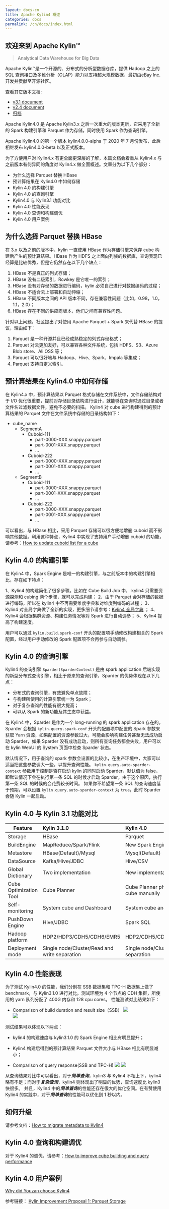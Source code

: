 ```yaml
---
layout: docs-cn
title: Apache Kylin4 概述
categories: docs
permalink: /cn/docs/index.html
---
```


欢迎来到 Apache Kylin™
------------  
> Analytical Data Warehouse for Big Data

Apache Kylin™是一个开源的、分布式的分析型数据仓库，提供 Hadoop 之上的 SQL 查询接口及多维分析（OLAP）能力以支持超大规模数据，最初由eBay Inc.开发并贡献至开源社区。

查看其它版本文档: 
* [v3.1 document](/cn/docs31/)
* [v2.4 document](/cn/docs24/)
* [归档](/archive/)

Apache Kylin4.0 是 Apache Kylin3.x 之后一次重大的版本更新，它采用了全新的 Spark 构建引擎和 Parquet 作为存储，同时使用 Spark 作为查询引擎。

Apache Kylin4.0 的第一个版本 kylin4.0.0-alpha 于 2020 年 7 月份发布，此后相继发布 kylin4.0.0-beta 以及正式版本。

为了方便用户对 Kylin4.x 有更全面更深层的了解，本篇文档会着重从 Kylin4.x 与之前版本有何异同的角度对 Kylin4.x 做全面概述。文章分为以下几个部分：

- 为什么选择 Parquet 替换 HBase
- 预计算结果在 Kylin4.0 中如何存储
- Kylin 4.0 的构建引擎
- Kylin 4.0 的查询引擎
- Kylin4.0 与 Kylin3.1 功能对比
- Kylin 4.0 性能表现
- Kylin 4.0 查询和构建调优
- Kylin 4.0 用户案例

## 为什么选择 Parquet 替换 HBase
在 3.x 以及之前的版本中，kylin 一直使用 HBase 作为存储引擎来保存 cube 构建后产生的预计算结果。HBase 作为 HDFS 之上面向列族的数据库，查询表现已经算是比较优秀，但是它仍然存在以下几个缺点：
1. HBase 不是真正的列式存储；
2. HBase 没有二级索引，Rowkey 是它唯一的索引；
3. HBase 没有对存储的数据进行编码，kylin 必须自己进行对数据编码的过程；
4. HBase 不适合云上部署和自动伸缩；
5. HBase 不同版本之间的 API 版本不同，存在兼容性问题（比如，0.98，1.0，1.1，2.0）；
6. HBase 存在不同的供应商版本，他们之间有兼容性问题。

针对以上问题，社区提出了对使用 Apache Parquet + Spark 来代替 HBase 的提议，理由如下：
1. Parquet 是一种开源并且已经成熟稳定的列式存储格式；
2. Parquet 对云更加友好，可以兼容各种文件系统，包括 HDFS、S3、Azure Blob store、Ali OSS 等；
3. Parquet 可以很好地与 Hadoop、Hive、Spark、Impala 等集成；
4. Parquet 支持自定义索引。

## 预计算结果在 Kylin4.0 中如何存储
在 Kylin4.x 中，预计算结果以 Parquet 格式存储在文件系统中，文件存储结构对于 I/O 优化很重要，提前对存储目录结构进行设计，就能够在查询时通过目录或者文件名过滤数据文件，避免不必要的扫描。
Kylin4 对 cube 进行构建得到的预计算结果的 Parquet 文件在文件系统中存储的目录结构如下：
- cube_name
  - SegmentA
    - Cuboid-111
      - part-0000-XXX.snappy.parquet
      - part-0001-XXX.snappy.parquet
      - ...
    - Cuboid-222
      - part-0000-XXX.snappy.parquet
      - part-0001-XXX.snappy.parquet
      - ...
  - SegmentB
      - Cuboid-111
        - part-0000-XXX.snappy.parquet
        - part-0001-XXX.snappy.parquet
        - ...
      - Cuboid-222
        - part-0000-XXX.snappy.parquet
        - part-0001-XXX.snappy.parquet
        - ...               

可以看出，与 HBase 相比，采用 Parquet 存储可以很方便地增删 cuboid 而不影响其他数据。利用这种特点，Kylin4 中实现了支持用户手动增删 cuboid 的功能，请参考：[How to update cuboid list for a cube](https://cwiki.apache.org/confluence/display/KYLIN/How+to+update+cuboid+list+for+a+cube)

## Kylin 4.0 的构建引擎
在 Kylin4 中，Spark Engine 是唯一的构建引擎，与之前版本中的构建引擎相比，存在如下特点：

1、Kylin4 的构建简化了很多步骤。比如在 Cube Build Job 中， kylin4 只需要资源探测和 cubing 两个步骤，就可以完成构建；
2、由于 Parquet 会对存储的数据进行编码，所以在 kylin4 中不再需要维度字典和对维度列编码的过程；
3、Kylin4 对全局字典做了全新的实现，更多细节请参考：[Kylin4 全局字典](https://cwiki.apache.org/confluence/display/KYLIN/Global+Dictionary+on+Spark+CN) ；
4、Kylin4 会根据集群资源、构建任务情况等对 Spark 进行自动调参；
5、Kylin4 提高了构建速度。

用户可以通过 `kylin.build.spark-conf` 开头的配置项手动修改构建相关的 Spark 配置，经过用户手动修改的 Spark 配置项不会再参与自动调参。

## Kylin 4.0 的查询引擎
Kylin4 的查询引擎 `Sparder(SparderContext)` 是由 spark application 后端实现的新型分布式查询引擎，相比于原来的查询引擎，Sparder 的优势体现在以下几点：
- 分布式的查询引擎，有效避免单点故障；
- 与构建所使用的计算引擎统一为 Spark；
- 对于复杂查询的性能有很大提高；
- 可以从 Spark 的新功能及其生态中获益。

在 Kylin4 中，Sparder 是作为一个 long-running 的 spark application 存在的。 Sparder 会根据 `kylin.query.spark-conf` 开头的配置项中配置的 Spark 参数来获取 Yarn 资源，如果配置的资源参数过大，可能会影响构建任务甚至无法成功启动 Sparder，如果 Sparder 没有成功启动，则所有查询任务都会失败，用户可以在 kylin WebUI 的 System 页面中检查 Sparder 状态。

默认情况下，用于查询的 spark 参数会设置的比较小，在生产环境中，大家可以适当把这些参数调大一些，以提升查询性能。
`kylin.query.auto-sparder-context` 参数用于控制是否在启动 kylin 的同时启动 Sparder，默认值为 false，即默认情况下会在执行第一条 SQL 的时候才启动 Sparder，由于这个原因，执行第一条 SQL 的时候的会花费较长时间。
如果你不希望第一条 SQL 的查询速度低于预期，可以设置 `kylin.query.auto-sparder-context` 为 `true`，此时 Sparder 会随 Kylin 一起启动。

## Kylin 4.0 与 Kylin 3.1 功能对比

| Feature                | Kylin 3.1.0                                  | Kylin 4.0                                      |
| ---------------------  | :------------------------------------------- | :----------------------------------------------|
| Storage                | HBase                                        | Parquet                                        |
| BuildEngine            | MapReduce/Spark/Flink                        | New Spark Engine                               |
| Metastore              | HBase(Default)/Mysql                         | Mysql(Default)                                 |
| DataSource             | Kafka/Hive/JDBC                              | Hive/CSV                                       |
| Global Dictionary      | Two implementation                           | New implementation                             |
| Cube Optimization Tool | Cube Planner                                 | Cube Planner phase1 and Optimize cube manually |
| Self-monitoring        | System cube and Dashboard                    | System cube and Dashboard                      |
| PushDown Engine        | Hive/JDBC                                    | Spark SQL                                      |
| Hadoop platform        | HDP2/HDP3/CDH5/CDH6/EMR5                     | HDP2/CDH5/CDH6/EMR5/EMR6/HDI                   |
| Deployment mode        | Single node/Cluster/Read and write separation| Single node/Cluster/Read and write separation  |

## Kylin 4.0 性能表现
为了测试 Kylin4.0 的性能，我们分别在 SSB 数据集和 TPC-H 数据集上做了 benchmark，与 Kylin3.1.0 进行对比。测试环境为 4 个节点的 CDH 集群，所使用的 yarn 队列分配了 400G 内存和 128 cpu cores。
性能测试对比结果如下：
- Comparison of build duration and result size（SSB）
![](/images/tutorial/4.0/overview/build_duration_ssb.png)  
![](/images/tutorial/4.0/overview/result_size_ssb.png)

测试结果可以体现以下两点：
- kylin4 的构建速度与 kylin3.1.0 的 Spark Engine 相比有明显提升；
- Kylin4 构建后得到的预计算结果 Parquet 文件大小与 HBase 相比有明显减小；

- Comparison of query response(SSB and TPC-H)
![](/images/tutorial/4.0/overview/query_response_ssb.png)
![](/images/tutorial/4.0/overview/query_response_tpch.png)

从查询结果对比中可以看出，对于***简单查询***，kylin3 与 Kylin4 不相上下，kylin4 略有不足；而对于***复杂查询***，kylin4 则体现出了明显的优势，查询速度比 kylin3 快很多。
并且，Kylin4 中的***简单查询***的性能还存在很大的优化空间。在有赞使用 Kylin4 的实践中，对于***简单查询***的性能可以优化到 1 秒以内。

## 如何升级
请参考文档：[How to migrate metadata to Kylin4](https://cwiki.apache.org/confluence/display/KYLIN/How+to+migrate+metadata+to+Kylin+4)

## Kylin 4.0 查询和构建调优
对于 Kylin4 的调优，请参考：[How to improve cube building and query performance](/docs/howto/howto_optimize_build_and_query.html)

## Kylin 4.0 用户案例
[Why did Youzan choose Kylin4](/blog/2021/06/17/Why-did-Youzan-choose-Kylin4)

参考链接：
[Kylin Improvement Proposal 1: Parquet Storage](https://cwiki.apache.org/confluence/display/KYLIN/KIP-1%3A+Parquet+storage)






